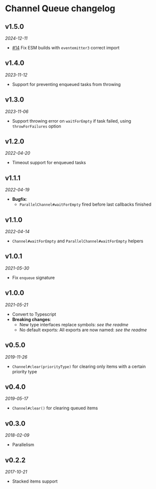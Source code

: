 # Channel Queue changelog

## v1.5.0
_2024-12-11_

 * [#14](https://github.com/buttercup/channel-queue/pull/14) Fix ESM builds with `eventemitter3` correct import

## v1.4.0
_2023-11-12_

 * Support for preventing enqueued tasks from throwing

## v1.3.0
_2023-11-06_

 * Support throwing error on `waitForEmpty` if task failed, using `throwForFailures` option

## v1.2.0
_2022-04-20_

 * Timeout support for enqueued tasks

## v1.1.1
_2022-04-19_

 * **Bugfix**:
   * `ParallelChannel#waitForEmpty` fired before last callbacks finished

## v1.1.0
_2022-04-14_

 * `Channel#waitForEmpty` and `ParallelChannel#waitForEmpty` helpers

## v1.0.1
_2021-05-30_

 * Fix `enqueue` signature

## v1.0.0
_2021-05-21_

 * Convert to Typescript
 * **Breaking changes**:
   * New type interfaces replace symbols: _see the readme_
   * No default exports: All exports are now named: _see the readme_

## v0.5.0
_2019-11-26_

 * `Channel#clear(priorityType)` for clearing only items with a certain priority type

## v0.4.0
_2019-05-17_

 * `Channel#clear()` for clearing queued items

## v0.3.0
_2018-02-09_

 * Parallelism

## v0.2.2
_2017-10-21_

 * Stacked items support

